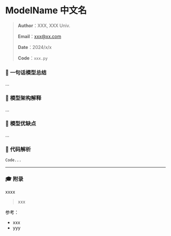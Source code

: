 # ModelName 中文名

> **Author**：XXX, XXX Univ.
>
> **Email**：xxx@xx.com
>
> **Date**：2024/x/x
>
> **Code**：`xxx.py`

### 🌟 **一句话模型总结**

...

### 🌟 **模型架构解释**

...

### 🌟 **模型优缺点**

...

### 🌟 **代码解析**

```py
Code...
```

---

### 🎓 附录

xxxx

> xxx

参考：

- xxx
- yyy
